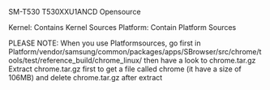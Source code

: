 SM-T530	T530XXU1ANCD Opensource

Kernel: Contains Kernel Sources
Platform: Contain Platform Sources

PLEASE NOTE: When you use Platformsources, go first in Platform/vendor/samsung/common/packages/apps/SBrowser/src/chrome/tools/test/reference_build/chrome_linux/ then have a look to chrome.tar.gz
Extract chrome.tar.gz first to get a file called chrome (it have a size of 106MB) and delete chrome.tar.gz after extract